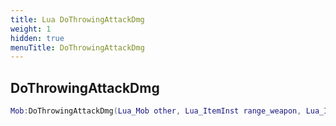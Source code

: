 ```yaml
---
title: Lua DoThrowingAttackDmg
weight: 1
hidden: true
menuTitle: DoThrowingAttackDmg
---
```

## DoThrowingAttackDmg
```lua
Mob:DoThrowingAttackDmg(Lua_Mob other, Lua_ItemInst range_weapon, Lua_Item item, number weapon_damage, number chance_mod); -- void
```
